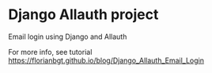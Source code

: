 # Django Allauth project

Email login using Django and Allauth

For more info, see tutorial https://florianbgt.github.io/blog/Django_Allauth_Email_Login